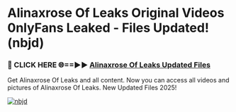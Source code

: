 # Alinaxrose Of Leaks Original Videos 0nlyFans Leaked - Files Updated! (nbjd)

<h3>🔴 CLICK HERE 🌐==►► <a href="https://tinyurl.com/3hn5wdd3" rel="nofollow">Alinaxrose Of Leaks Updated Files</a></h3>

Get Alinaxrose Of Leaks and all content. Now you can access all videos and pictures of Alinaxrose Of Leaks. New Updated Files 2025!

[![nbjd](https://i.imgur.com/4HnBqBT.gif)](https://tinyurl.com/3hn5wdd3)
